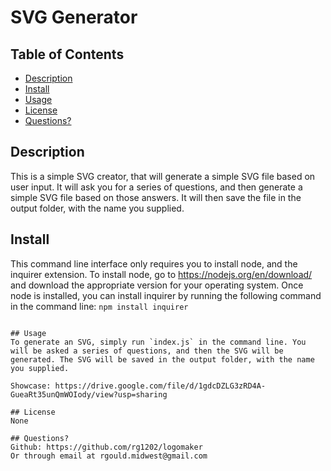 # SVG Generator

## Table of Contents
- [Description](#description)
- [Install](#install)
- [Usage](#usage)
- [License](#license)
- [Questions?](#questions?)

## Description
This is a simple SVG creator, that will generate a simple SVG file based on user input. It will ask you for a series of questions, and then generate a simple SVG file based on those answers. It will then save the file in the output folder, with the name you supplied.

## Install
This command line interface only requires you to install node, and the inquirer extension. To install node, go to https://nodejs.org/en/download/ and download the appropriate version for your operating system. Once node is installed, you can install inquirer by running the following command in the command line: `npm install inquirer`
```

## Usage
To generate an SVG, simply run `index.js` in the command line. You will be asked a series of questions, and then the SVG will be generated. The SVG will be saved in the output folder, with the name you supplied.

Showcase: https://drive.google.com/file/d/1gdcDZLG3zRD4A-GueaRt35unQmWOIody/view?usp=sharing

## License
None

## Questions?
Github: https://github.com/rg1202/logomaker
Or through email at rgould.midwest@gmail.com